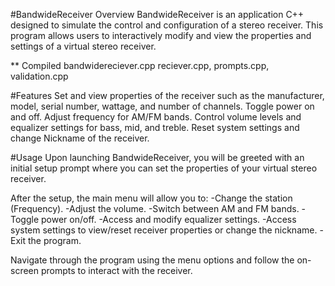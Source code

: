 #BandwideReceiver
Overview
BandwideReceiver is an application  C++ designed to simulate the control and configuration of a stereo receiver. 
This program allows users to interactively modify and view the properties and settings of a virtual stereo receiver.

**
Compiled
bandwidereciever.cpp
reciever.cpp, prompts.cpp, validation.cpp

#Features
Set and view properties of the receiver such as the manufacturer, model, serial number, wattage, and number of channels.
Toggle power on and off.
Adjust frequency for AM/FM bands.
Control volume levels and equalizer settings for bass, mid, and treble.
Reset system settings and change Nickname of the receiver.



#Usage
Upon launching BandwideReceiver, you will be greeted with an initial setup prompt where you can set the properties of your virtual stereo receiver. 

After the setup, the main menu will allow you to:
-Change the station (Frequency).
-Adjust the volume.
-Switch between AM and FM bands.
-Toggle power on/off.
-Access and modify equalizer settings.
-Access system settings to view/reset receiver properties or change the nickname.
-Exit the program.

Navigate through the program using the menu options and follow the on-screen prompts to interact with the receiver.
